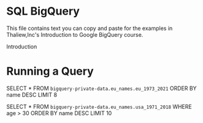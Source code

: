 # SQL BigQuery

This file contains text you can copy and paste for the examples in Thaliew,Inc's Introduction to Google BigQuery course.

Introduction

# Running a Query

SELECT *
FROM
 `bigquery-private-data.eu_names.eu_1973_2021`
ORDER BY name DESC LIMIT 8

SELECT *
FROM
 `bigquery-private-data.eu_names.usa_1971_2018`
WHERE age > 30
ORDER BY name DESC LIMIT 10
